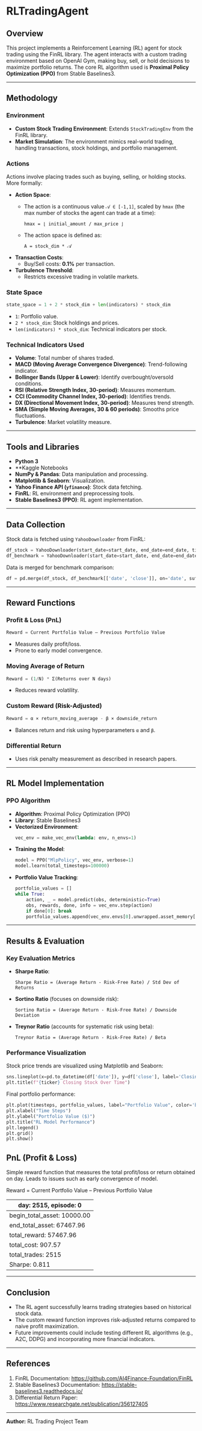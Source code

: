 # RLTradingAgent

## Overview
This project implements a Reinforcement Learning (RL) agent for stock trading using the FinRL library. The agent interacts with a custom trading environment based on OpenAI Gym, making buy, sell, or hold decisions to maximize portfolio returns. The core RL algorithm used is **Proximal Policy Optimization (PPO)** from Stable Baselines3.

---

## Methodology

### Environment
- **Custom Stock Trading Environment**: Extends `StockTradingEnv` from the FinRL library.
- **Market Simulation**: The environment mimics real-world trading, handling transactions, stock holdings, and portfolio management.

### Actions
Actions involve placing trades such as buying, selling, or holding stocks. More formally:

- **Action Space**:
  - The action is a continuous value `𝒜 ∈ [-1,1]`, scaled by `hmax` (the max number of stocks the agent can trade at a time):
    
    ```
    hmax = ⌊ initial_amount / max_price ⌋
    ```
  - The action space is defined as:
    
    ```
    A = stock_dim * 𝒜
    ```
- **Transaction Costs**:
  - Buy/Sell costs: **0.1%** per transaction.
- **Turbulence Threshold**:
  - Restricts excessive trading in volatile markets.

### State Space

```python
state_space = 1 + 2 * stock_dim + len(indicators) * stock_dim
```

- `1`: Portfolio value.
- `2 * stock_dim`: Stock holdings and prices.
- `len(indicators) * stock_dim`: Technical indicators per stock.

### Technical Indicators Used
- **Volume**: Total number of shares traded.
- **MACD (Moving Average Convergence Divergence)**: Trend-following indicator.
- **Bollinger Bands (Upper & Lower)**: Identify overbought/oversold conditions.
- **RSI (Relative Strength Index, 30-period)**: Measures momentum.
- **CCI (Commodity Channel Index, 30-period)**: Identifies trends.
- **DX (Directional Movement Index, 30-period)**: Measures trend strength.
- **SMA (Simple Moving Averages, 30 & 60 periods)**: Smooths price fluctuations.
- **Turbulence**: Market volatility measure.

---

## Tools and Libraries

- **Python 3**
- **Kaggle Notebooks
- **NumPy & Pandas**: Data manipulation and processing.
- **Matplotlib & Seaborn**: Visualization.
- **Yahoo Finance API (`yfinance`)**: Stock data fetching.
- **FinRL**: RL environment and preprocessing tools.
- **Stable Baselines3 (PPO)**: RL agent implementation.

---

## Data Collection

Stock data is fetched using `YahooDownloader` from FinRL:
```python
df_stock = YahooDownloader(start_date=start_date, end_date=end_date, ticker_list=[ticker]).fetch_data()
df_benchmark = YahooDownloader(start_date=start_date, end_date=end_date, ticker_list=[benchmark_ticker]).fetch_data()
```

Data is merged for benchmark comparison:
```python
df = pd.merge(df_stock, df_benchmark[['date', 'close']], on='date', suffixes=('', '_benchmark'))
```

---

## Reward Functions

### Profit & Loss (PnL)
```python
Reward = Current Portfolio Value – Previous Portfolio Value
```
- Measures daily profit/loss.
- Prone to early model convergence.

### Moving Average of Return
```python
Reward = (1/N) * Σ(Returns over N days)
```
- Reduces reward volatility.

### Custom Reward (Risk-Adjusted)
```python
Reward = α × return_moving_average - β × downside_return
```
- Balances return and risk using hyperparameters `α` and `β`.

### Differential Return
- Uses risk penalty measurement as described in research papers.

---

## RL Model Implementation

### PPO Algorithm
- **Algorithm**: Proximal Policy Optimization (PPO)
- **Library**: Stable Baselines3
- **Vectorized Environment**:
  ```python
  vec_env = make_vec_env(lambda: env, n_envs=1)
  ```
- **Training the Model**:
  ```python
  model = PPO("MlpPolicy", vec_env, verbose=1)
  model.learn(total_timesteps=100000)
  ```
- **Portfolio Value Tracking**:
  ```python
  portfolio_values = []
  while True:
      action, _ = model.predict(obs, deterministic=True)
      obs, rewards, done, info = vec_env.step(action)
      if done[0]: break
      portfolio_values.append(vec_env.envs[0].unwrapped.asset_memory[-1])
  ```

---

## Results & Evaluation

### Key Evaluation Metrics
- **Sharpe Ratio**:
  ```
  Sharpe Ratio = (Average Return - Risk-Free Rate) / Std Dev of Returns
  ```
- **Sortino Ratio** (focuses on downside risk):
  ```
  Sortino Ratio = (Average Return - Risk-Free Rate) / Downside Deviation
  ```
- **Treynor Ratio** (accounts for systematic risk using beta):
  ```
  Treynor Ratio = (Average Return - Risk-Free Rate) / Beta
  ```

### Performance Visualization
Stock price trends are visualized using Matplotlib and Seaborn:
```python
sns.lineplot(x=pd.to_datetime(df['date']), y=df['close'], label='Closing Price', color='blue')
plt.title(f"{ticker} Closing Stock Over Time")
```

Final portfolio performance:
```python
plt.plot(timesteps, portfolio_values, label="Portfolio Value", color='blue')
plt.xlabel("Time Steps")
plt.ylabel("Portfolio Value ($)")
plt.title("RL Model Performance")
plt.legend()
plt.grid()
plt.show()
```
## PnL (Profit & Loss)

Simple reward function that measures the total profit/loss or return obtained on day. Leads to issues such as early convergence of model.

Reward = Current Portfolio Value – Previous Portfolio Value


| day: 2515, episode: 0  |
| -- |
| begin_total_asset: 10000.00  |
| end_total_asset: 67467.96  |
| total_reward: 57467.96  |
| total_cost: 907.57  |
| total_trades: 2515  |
| Sharpe: 0.811  |

---

## Conclusion
- The RL agent successfully learns trading strategies based on historical stock data.
- The custom reward function improves risk-adjusted returns compared to naive profit maximization.
- Future improvements could include testing different RL algorithms (e.g., A2C, DDPG) and incorporating more financial indicators.

---

## References
1. FinRL Documentation: https://github.com/AI4Finance-Foundation/FinRL
2. Stable Baselines3 Documentation: https://stable-baselines3.readthedocs.io/
3. Differential Return Paper: https://www.researchgate.net/publication/356127405

---

**Author:** RL Trading Project Team
